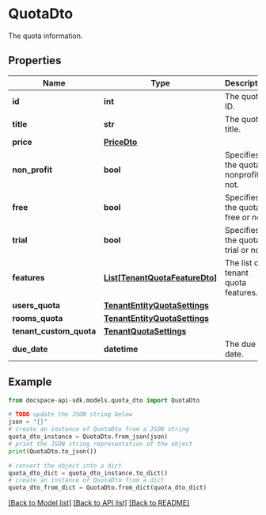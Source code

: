 # QuotaDto
The quota information.

## Properties

Name | Type | Description | Notes
------------ | ------------- | ------------- | -------------
**id** | **int** | The quota ID. | [optional] 
**title** | **str** | The quota title. | [optional] 
**price** | [**PriceDto**](PriceDto.md) |  | [optional] 
**non_profit** | **bool** | Specifies if the quota is nonprofit or not. | [optional] 
**free** | **bool** | Specifies if the quota is free or not. | [optional] 
**trial** | **bool** | Specifies if the quota is trial or not. | [optional] 
**features** | [**List[TenantQuotaFeatureDto]**](TenantQuotaFeatureDto.md) | The list of tenant quota features. | [optional] 
**users_quota** | [**TenantEntityQuotaSettings**](TenantEntityQuotaSettings.md) |  | [optional] 
**rooms_quota** | [**TenantEntityQuotaSettings**](TenantEntityQuotaSettings.md) |  | [optional] 
**tenant_custom_quota** | [**TenantQuotaSettings**](TenantQuotaSettings.md) |  | [optional] 
**due_date** | **datetime** | The due date. | [optional] 

## Example

```python
from docspace-api-sdk.models.quota_dto import QuotaDto

# TODO update the JSON string below
json = "{}"
# create an instance of QuotaDto from a JSON string
quota_dto_instance = QuotaDto.from_json(json)
# print the JSON string representation of the object
print(QuotaDto.to_json())

# convert the object into a dict
quota_dto_dict = quota_dto_instance.to_dict()
# create an instance of QuotaDto from a dict
quota_dto_from_dict = QuotaDto.from_dict(quota_dto_dict)
```
[[Back to Model list]](../README.md#documentation-for-models) [[Back to API list]](../README.md#documentation-for-api-endpoints) [[Back to README]](../README.md)



